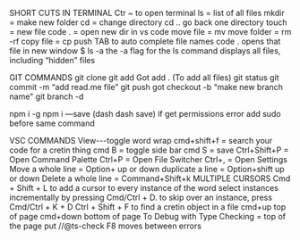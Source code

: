 SHORT CUTS IN TERMINAL
Ctr ~ to open terminal
ls = list of all files
mkdir = make new folder
cd = change directory
cd .. go back one directory
touch = new file
code . = open new dir in vs code
move file = mv <file> <folder>
move folder = rm -rf <name of file you want deleted>
copy file = cp <file> <folder>
push TAB to auto complete file names
code . <file name> opens that file in new window
\$ ls -a the -a flag for the ls command displays all files, including “hidden” files

GIT COMMANDS
git clone <url>
git add <file name>
Got add . (To add all files)
git status
git commit -m “add read.me file”
git push
got checkout -b “make new branch name"
git branch -d <delete files>

npm i -g <package name>
npm i <package name> —save (dash dash save)
if get permissions error add sudo before same command

VSC COMMANDS
View---toggle word wrap
cmd+shift+f = search your code for a cretin thing
cmd B = toggle side bar
cmd S = save
Ctrl+Shift+P = Open Command Palette
Ctrl+P = Open File Switcher
Ctrl+, = Open Settings
Move a whole line = Option+ up or down
duplicate a line = Option+shift up or down
Delete a whole line = Command+Shift+k
MULTIPLE CURSORS
Cmd + Shift + L to add a cursor to every instance of the word
select instances incrementally by pressing Cmd/Ctrl + D.
to skip over an instance, press Cmd/Ctrl + K + D
Ctrl + Shift + F to find a cretin object in a file
cmd+up top of page
cmd+down bottom of page
To Debug with Type Checking = top of the page put //@ts-check
F8 moves between errors
